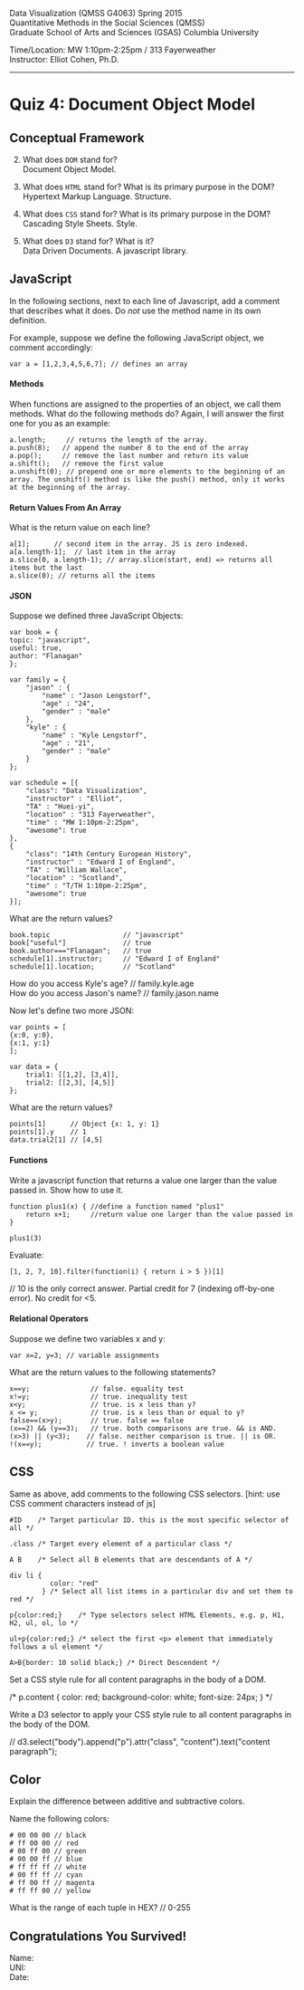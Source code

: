 
Data Visualization (QMSS G4063) Spring 2015  
Quantitative Methods in the Social Sciences (QMSS)  
Graduate School of Arts and Sciences (GSAS) 
Columbia University

Time/Location: MW 1:10pm-2:25pm / 313 Fayerweather  
Instructor: Elliot Cohen, Ph.D.
***

# Quiz 4: Document Object Model

## Conceptual Framework

2. What does `DOM` stand for?  
Document Object Model.

1. What does `HTML` stand for?  What is its primary purpose in the DOM?  
Hypertext Markup Language. Structure.

1. What does `CSS` stand for?  What is its primary purpose in the DOM?  
Cascading Style Sheets. Style.

3. What does `D3` stand for? What is it?  
Data Driven Documents. A javascript library. 

## JavaScript

In the following sections, next to each line of Javascript, add a comment that describes what it does. Do _not_ use the method name in its own definition.

For example, suppose we define the following JavaScript object, we comment accordingly:
	
	var a = [1,2,3,4,5,6,7]; // defines an array
	
#### Methods
When functions are assigned to the properties of an object, we call them methods.  What do the following methods do? Again, I will answer the first one for you as an example:

	a.length;	  // returns the length of the array.
	a.push(8);   // append the number 8 to the end of the array
	a.pop();     // remove the last number and return its value
	a.shift();   // remove the first value
	a.unshift(0); // prepend one or more elements to the beginning of an array. The unshift() method is like the push() method, only it works at the beginning of the array.  

#### Return Values From An Array
What is the return value on each line?
	
	a[1];      // second item in the array. JS is zero indexed.
	a[a.length-1]; 	// last item in the array
	a.slice(0, a.length-1); // array.slice(start, end) => returns all items but the last
	a.slice(0); // returns all the items

#### JSON 
Suppose we defined three JavaScript Objects:

	var book = {
	topic: "javascript", 
	useful: true,
	author: "Flanagan"
	};
	
	var family = {
	    "jason" : {
	        "name" : "Jason Lengstorf",
	        "age" : "24",
	        "gender" : "male"
	    },
	    "kyle" : {
	        "name" : "Kyle Lengstorf",
	        "age" : "21",
	        "gender" : "male"
	    }
	};

	var schedule = [{
		"class": "Data Visualization",
	    "instructor" : "Elliot",
	    "TA" : "Huei-yi",
	    "location" : "313 Fayerweather",
	    "time" : "MW 1:10pm-2:25pm",
	    "awesome": true
	},
	{
		"class": "14th Century European History",
	    "instructor" : "Edward I of England",
	    "TA" : "William Wallace",
	    "location" : "Scotland",
	    "time" : "T/TH 1:10pm-2:25pm",
	    "awesome": true
	}];

	
What are the return values?

	book.topic					// "javascript"
	book["useful"]				// true
	book.author==="Flanagan";	// true
	schedule[1].instructor;	    // "Edward I of England"
	schedule[1].location;		// "Scotland"

How do you access Kyle's age?   // family.kyle.age  
How do you access Jason's name? // family.jason.name  


Now let's define two more JSON:

	var points = [
	{x:0, y:0},
	{x:1, y:1}
	];

	var data = {
		trial1: [[1,2], [3,4]],
		trial2: [[2,3], [4,5]]
	};

What are the return values?
	
	points[1]      // Object {x: 1, y: 1}
	points[1].y    // 1
	data.trial2[1] // [4,5]

#### Functions
Write a javascript function that returns a value one larger than the value passed in. Show how to use it.

	function plus1(x) { //define a function named "plus1"
		return x+1;     //return value one larger than the value passed in
	}
	
	plus1(3)

Evaluate:

	[1, 2, 7, 10].filter(function(i) { return i > 5 })[1]
	
// 10 is the only correct answer. Partial credit for 7 (indexing off-by-one error). No credit for <5.

#### Relational Operators
Suppose we define two variables x and y:
	
	var x=2, y=3; // variable assignments

What are the return values to the following statements?

	x==y;         		// false. equality test
	x!=y;		  		// true. inequality test
	x<y;		  		// true. is x less than y?
	x <= y; 	  		// true. is x less than or equal to y?
	false==(x>y);       // true. false == false
	(x==2) && (y==3);   // true. both comparisons are true. && is AND.
	(x>3) || (y<3);    // false. neither comparison is true. || is OR.
	!(x==y);           // true. ! inverts a boolean value

## CSS 
Same as above, add comments to the following CSS selectors. [hint: use CSS comment characters instead of js]

	#ID    /* Target particular ID. this is the most specific selector of all */
	
	.class /* Target every element of a particular class */
	
	A B    /* Select all B elements that are descendants of A */
	
	div li {
	          color: "red"
	        } /* Select all list items in a particular div and set them to red */
	        
	p{color:red;}    /* Type selectors select HTML Elements, e.g. p, H1, H2, ul, ol, lo */
	
	ul+p{color:red;} /* select the first <p> element that immediately follows a ul element */
	
	A>B{border: 10 solid black;} /* Direct Descendent */

 
Set a CSS style rule for all content paragraphs in the body of a DOM.

/* p.content {
			color: red;
			background-color: white;
			font-size: 24px;
			}
*/

Write a D3 selector to apply your CSS style rule to all content paragraphs in the body of the DOM.

// d3.select("body").append("p").attr("class", "content").text("content paragraph");


## Color
Explain the difference between additive and subtractive colors.

Name the following colors:

	# 00 00 00 // black
	# ff 00 00 // red
	# 00 ff 00 // green
	# 00 00 ff // blue
	# ff ff ff // white
	# 00 ff ff // cyan
	# ff 00 ff // magenta
	# ff ff 00 // yellow
	
What is the range of each tuple in HEX? // 0-255

## Congratulations You Survived!
Name:  
UNI:  
Date: